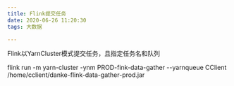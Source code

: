 ```yaml
---
title: Flink提交任务
date: 2020-06-26 11:20:30
tags: 大数据

---
```


Flink以YarnCluster模式提交任务，且指定任务名和队列

flink run -m yarn-cluster -ynm PROD-fink-data-gather  --yarnqueue CClient /home/cclient/danke-flink-data-gather-prod.jar

<!--more-->


